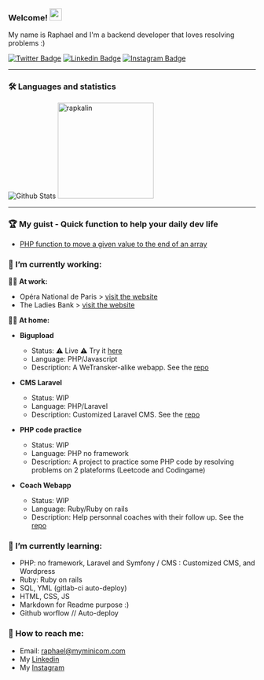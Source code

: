 ### Welcome! <img src="https://camo.githubusercontent.com/e8e7b06ecf583bc040eb60e44eb5b8e0ecc5421320a92929ce21522dbc34c891/68747470733a2f2f6d656469612e67697068792e636f6d2f6d656469612f6876524a434c467a6361737252346961377a2f67697068792e676966" width="25">

My name is Raphael and I'm a backend developer that loves resolving problems :)

[![Twitter Badge](https://img.shields.io/badge/Twitter-1DA1F2?style=for-the-badge&logo=twitter&logoColor=white)](https://www.twitter.com/bonjour_raphael/)
[![Linkedin Badge](https://img.shields.io/badge/LinkedIn-0077B5?style=for-the-badge&logo=linkedin&logoColor=white)](https://www.linkedin.com/in/r-kalinowski/)
[![Instagram Badge](https://img.shields.io/badge/Instagram-E4405F?style=for-the-badge&logo=instagram&logoColor=white)](https://www.instagram.com/rapkalin/)

---

### 🛠 Languages and statistics

<div align="left">
  <img src="https://github-readme-stats.vercel.app/api?username=rapkalin&show_icons=true&theme=graywhite" alt="Github Stats" />
  <img src="https://github-readme-stats.vercel.app/api/top-langs/?username=rapkalin&layout=compact" alt="rapkalin" height="195"/>  
</div>


---

### 🏆 My guist - Quick function to help your daily dev life
  - [PHP function to move a given value to the end of an array](https://gist.github.com/Rapkalin/e5ffd96f631b4314db5ae1256446cccf)


### 🔭 I’m currently working:

:technologist: __At work:__<br>
  - Opéra National de Paris > [visit the website](https://www.operadeparis.fr/)<br>
  - The Ladies Bank > [visit the website](https://www.ladiesbank.fr/)<br>
 
:lotus_position_man: __At home:__<br>

- __Bigupload__
  - Status: :warning: Live :warning: Try it [here](https://bigupload.myminicom.com/)
  - Language: PHP/Javascript
  - Description: A WeTransker-alike webapp. See the [repo](https://github.com/Rapkalin/bigupload)
    
- __CMS Laravel__
  - Status: WIP
  - Language: PHP/Laravel 
  - Description: Customized Laravel CMS. See the [repo](https://github.com/Rapkalin/projet-laravel)
  
- __PHP code practice__
  - Status: WIP
  - Language: PHP no framework
  - Description: A project to practice some PHP code by resolving problems on 2 plateforms (Leetcode and Codingame)
  
- __Coach Webapp__
  - Status: WIP
  - Language: Ruby/Ruby on rails
  - Description: Help personnal coaches with their follow up. See the [repo](https://github.com/Rapkalin/coach_webapp)


### 🌱 I’m currently learning:
  - PHP: no framework, Laravel and Symfony / CMS : Customized CMS, and Wordpress
  - Ruby: Ruby on rails
  - SQL, YML (gitlab-ci auto-deploy)
  - HTML, CSS, JS
  - Markdown for Readme purpose :)
  - Github worflow // Auto-deploy

### 💬 How to reach me:
  - Email: [raphael@myminicom.com](mailto:raphael@myminicom.com)
  - My [Linkedin](https://www.linkedin.com/in/r-kalinowski/)
  - My [Instagram](https://www.instagram.com/rapkalin)

